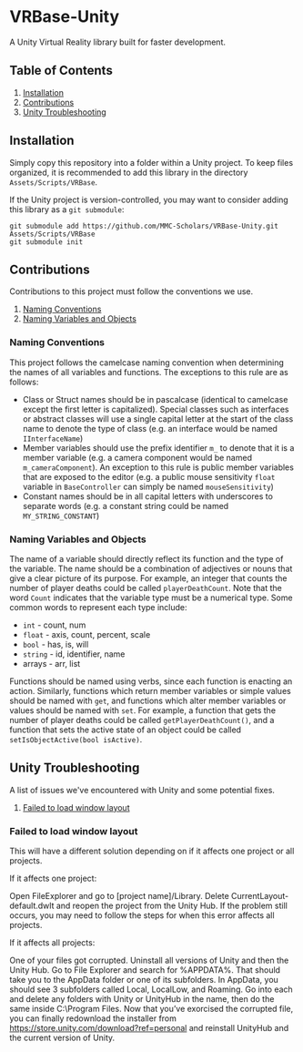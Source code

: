 # VRBase-Unity
A Unity Virtual Reality library built for faster development.

## Table of Contents
1. [Installation](#installation)
2. [Contributions](#contributions)
3. [Unity Troubleshooting](#unityTroubleshooting)

## Installation <a name="installation"></a>
Simply copy this repository into a folder within a Unity project. To keep files organized,
it is recommended to add this library in the directory `Assets/Scripts/VRBase`.

If the Unity project is version-controlled, you may want to consider adding this library as 
a `git submodule`:
```
git submodule add https://github.com/MMC-Scholars/VRBase-Unity.git Assets/Scripts/VRBase
git submodule init
```

## Contributions <a name="contributions"></a>

Contributions to this project must follow the conventions we use.

1. [Naming Conventions](#namingConventions)
2. [Naming Variables and Objects](#namingVariablesAndObjects)

### Naming Conventions <a name="namingConventions"></a>

This project follows the camelcase naming convention when determining the names of 
all variables and functions. The exceptions to this rule are as follows:
- Class or Struct names should be in pascalcase (identical to camelcase except 
  the first letter is capitalized). Special classes such as interfaces or abstract 
  classes will use a single capital letter at the start of the class name to denote the 
  type of class (e.g. an interface would be named `IInterfaceName`)
- Member variables should use the prefix identifier `m_` to denote that it is a 
  member variable (e.g. a camera component would be named `m_cameraComponent`). 
  An exception to this rule is public member variables that are exposed to the 
  editor (e.g. a public mouse sensitivity `float` variable in `BaseController` can simply 
  be named `mouseSensitivity`)
- Constant names should be in all capital letters with underscores to separate words 
  (e.g. a constant string could be named `MY_STRING_CONSTANT`)

### Naming Variables and Objects <a name="namingVariablesAndObjects"></a>

The name of a variable should directly reflect its function and the type of the variable.
The name should be a combination of adjectives or nouns that give a clear picture of its
purpose. For example, an integer that counts the number of player deaths could be called
`playerDeathCount`. Note that the word `Count` indicates that the variable type must be a 
numerical type. Some common words to represent each type include:

- `int` - count, num
- `float` - axis, count, percent, scale
- `bool` - has, is, will
- `string` - id, identifier, name
- arrays - arr, list

Functions should be named using verbs, since each function is enacting an action. Similarly,
functions which return member variables or simple values should be named with `get`, and 
functions which alter member variables or values should be named with `set`. For example, a
function that gets the number of player deaths could be called `getPlayerDeathCount()`, and
a function that sets the active state of an object could be called 
`setIsObjectActive(bool isActive)`.

## Unity Troubleshooting <a name = "unityTroubleshooting"></a>
A list of issues we've encountered with Unity and some potential fixes.

1. [Failed to load window layout](#windowLayout)

### Failed to load window layout <a name = "windowLayout"></a>
This will have a different solution depending on if it affects one project or all projects.

If it affects one project:
	
Open FileExplorer and go to [project name]/Library. Delete CurrentLayout-default.dwlt and reopen the project from the Unity Hub. If the problem still occurs, you may need to follow the steps for when this error affects all projects.

If it affects all projects:

One of your files got corrupted. Uninstall all versions of Unity and then the Unity Hub. Go to File Explorer and search for %APPDATA%. That should take you to the AppData folder or one of its subfolders. In AppData, you should see 3 subfolders called Local, LocalLow, and Roaming. Go into each and delete any folders with Unity or UnityHub in the name, then do the same inside C:\Program Files. Now that you’ve exorcised the corrupted file, you can finally redownload the installer from https://store.unity.com/download?ref=personal and reinstall UnityHub and the current version of Unity.
